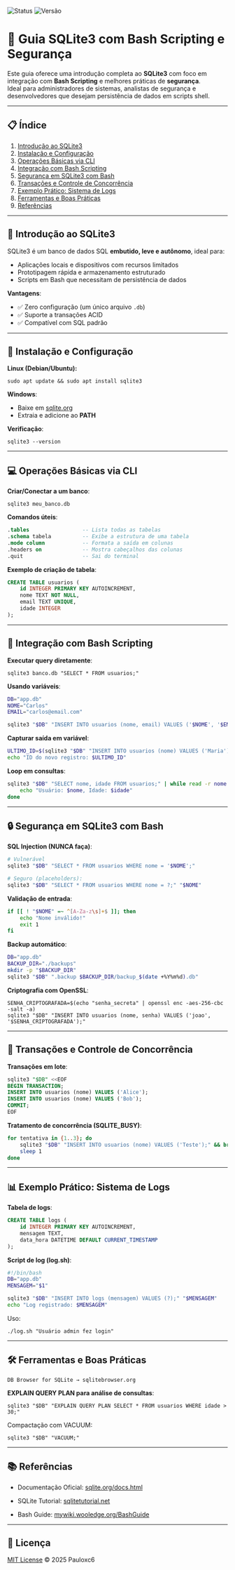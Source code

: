 ![Status](https://img.shields.io/badge/status-completo-brightgreen)
![Versão](https://img.shields.io/badge/version-1.0-blue)

# 📖 Guia SQLite3 com Bash Scripting e Segurança

Este guia oferece uma introdução completa ao **SQLite3** com foco em integração com **Bash Scripting** e melhores práticas de **segurança**.  
Ideal para administradores de sistemas, analistas de segurança e desenvolvedores que desejam persistência de dados em scripts shell.

---

## 📋 Índice
1. [Introdução ao SQLite3](#-introdução-ao-sqlite3)  
2. [Instalação e Configuração](#-instalação-e-configuração)  
3. [Operações Básicas via CLI](#-operações-básicas-via-cli)  
4. [Integração com Bash Scripting](#-integração-com-bash-scripting)  
5. [Segurança em SQLite3 com Bash](#-segurança-em-sqlite3-com-bash)  
6. [Transações e Controle de Concorrência](#-transações-e-controle-de-concorrência)  
7. [Exemplo Prático: Sistema de Logs](#-exemplo-prático-sistema-de-logs)  
8. [Ferramentas e Boas Práticas](#-ferramentas-e-boas-práticas)  
9. [Referências](#-referências)  

---

## 🚀 Introdução ao SQLite3
SQLite3 é um banco de dados SQL **embutido, leve e autônomo**, ideal para:
- Aplicações locais e dispositivos com recursos limitados  
- Prototipagem rápida e armazenamento estruturado  
- Scripts em Bash que necessitam de persistência de dados  

**Vantagens**:
- ✅ Zero configuração (um único arquivo `.db`)  
- ✅ Suporte a transações ACID  
- ✅ Compatível com SQL padrão  

---

## 🔧 Instalação e Configuração
**Linux (Debian/Ubuntu):**
```
sudo apt update && sudo apt install sqlite3
```

**Windows**:

 - Baixe em [sqlite.org](https://sqlite.org/download.html)
 - Extraia e adicione ao **PATH**

**Verificação**:
```
sqlite3 --version
```
---

## 💻 Operações Básicas via CLI

**Criar/Conectar a um banco**:
```
sqlite3 meu_banco.db
```

**Comandos úteis**:
```sql
.tables                 -- Lista todas as tabelas
.schema tabela          -- Exibe a estrutura de uma tabela
.mode column            -- Formata a saída em colunas
.headers on             -- Mostra cabeçalhos das colunas
.quit                   -- Sai do terminal
```

**Exemplo de criação de tabela**:

```sql
CREATE TABLE usuarios (
    id INTEGER PRIMARY KEY AUTOINCREMENT,
    nome TEXT NOT NULL,
    email TEXT UNIQUE,
    idade INTEGER
);
```
---

## 📝 Integração com Bash Scripting

**Executar query diretamente**:

```
sqlite3 banco.db "SELECT * FROM usuarios;"
```

**Usando variáveis**:

```bash
DB="app.db"
NOME="Carlos"
EMAIL="carlos@email.com"

sqlite3 "$DB" "INSERT INTO usuarios (nome, email) VALUES ('$NOME', '$EMAIL');"
```

**Capturar saída em variável**:
```bash
ULTIMO_ID=$(sqlite3 "$DB" "INSERT INTO usuarios (nome) VALUES ('Maria'); SELECT last_insert_rowid();")
echo "ID do novo registro: $ULTIMO_ID"
```

**Loop em consultas**:
```bash
sqlite3 "$DB" "SELECT nome, idade FROM usuarios;" | while read -r nome idade; do
    echo "Usuário: $nome, Idade: $idade"
done
```
---

## 🔒 Segurança em SQLite3 com Bash

**SQL Injection (NUNCA faça)**:
```bash
# Vulnerável
sqlite3 "$DB" "SELECT * FROM usuarios WHERE nome = '$NOME';"

# Seguro (placeholders):
sqlite3 "$DB" "SELECT * FROM usuarios WHERE nome = ?;" "$NOME"
```
**Validação de entrada**:
```bash
if [[ ! "$NOME" =~ ^[A-Za-z\s]+$ ]]; then
    echo "Nome inválido!"
    exit 1
fi
```

**Backup automático**:
```bash
DB="app.db"
BACKUP_DIR="./backups"
mkdir -p "$BACKUP_DIR"
sqlite3 "$DB" ".backup $BACKUP_DIR/backup_$(date +%Y%m%d).db"
```

**Criptografia com OpenSSL**:
```
SENHA_CRIPTOGRAFADA=$(echo "senha_secreta" | openssl enc -aes-256-cbc -salt -a)
sqlite3 "$DB" "INSERT INTO usuarios (nome, senha) VALUES ('joao', '$SENHA_CRIPTOGRAFADA');"
```
---

## 🔄 Transações e Controle de Concorrência

**Transações em lote**:
```sql
sqlite3 "$DB" <<EOF
BEGIN TRANSACTION;
INSERT INTO usuarios (nome) VALUES ('Alice');
INSERT INTO usuarios (nome) VALUES ('Bob');
COMMIT;
EOF
```

**Tratamento de concorrência (SQLITE_BUSY)**:
```bash
for tentativa in {1..3}; do
    sqlite3 "$DB" "INSERT INTO usuarios (nome) VALUES ('Teste');" && break
    sleep 1
done
```
---

## 📊 Exemplo Prático: Sistema de Logs

**Tabela de logs**:
```sql
CREATE TABLE logs (
    id INTEGER PRIMARY KEY AUTOINCREMENT,
    mensagem TEXT,
    data_hora DATETIME DEFAULT CURRENT_TIMESTAMP
);
```

**Script de log (log.sh)**:
```bash
#!/bin/bash
DB="app.db"
MENSAGEM="$1"

sqlite3 "$DB" "INSERT INTO logs (mensagem) VALUES (?);" "$MENSAGEM"
echo "Log registrado: $MENSAGEM"
```

Uso:
```
./log.sh "Usuário admin fez login"
```
---

## 🛠️ Ferramentas e Boas Práticas

    DB Browser for SQLite → sqlitebrowser.org

**EXPLAIN QUERY PLAN para análise de consultas**:
```
sqlite3 "$DB" "EXPLAIN QUERY PLAN SELECT * FROM usuarios WHERE idade > 30;"
```
Compactação com VACUUM:
```
sqlite3 "$DB" "VACUUM;"
```
---
## 📚 Referências

  - Documentação Oficial: [sqlite.org/docs.html](https://sqlite.org/docs.html)
  
  - SQLite Tutorial: [sqlitetutorial.net](https://sqlitetutorial.net)
  
  - Bash Guide: [mywiki.wooledge.org/BashGuide](https://mywiki.wooledge.org/BashGuide)
---

## 📜 Licença
[MIT License](https://github.com/Pauloxc6/guias-programcao/blob/main/LICENSE) © 2025 Pauloxc6
